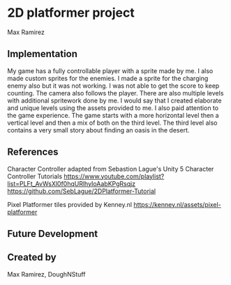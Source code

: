# 2D platformer project
Max Ramirez
## Implementation

My game has a fully controllable player with a sprite made by me. I also made custom sprites for the enemies. I made a sprite for the charging enemy also but it was not working. I was not able to get the score to keep counting. The camera also follows the player. There are also multiple levels with additional spritework done by me. I would say that I created elaborate and unique levels using the assets provided to me. I also paid attention to the game experience. The game starts with a more horizontal level then a vertical level and then a mix of both on the third level. The third level also contains a very small story about finding an oasis in the desert.

## References

Character Controller adapted from Sebastion Lague's Unity 5 Character Controller Tutorials
https://www.youtube.com/playlist?list=PLFt_AvWsXl0f0hqURlhyIoAabKPgRsqjz
https://github.com/SebLague/2DPlatformer-Tutorial

Pixel Platformer tiles provided by Kenney.nl
https://kenney.nl/assets/pixel-platformer

## Future Development

## Created by
Max Ramirez, DoughNStuff